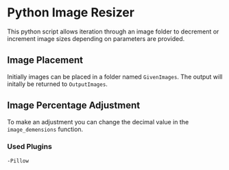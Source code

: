 # Python Image Resizer

This python script allows iteration through an image folder to decrement or increment image sizes depending on parameters are provided.

## Image Placement
Initially images can be placed in a folder named ```GivenImages```.  The output will initally be returned to ```OutputImages```.

## Image Percentage Adjustment
To make an adjustment you can change the decimal value in the ```image_demensions``` function.

### Used Plugins
	-Pillow






